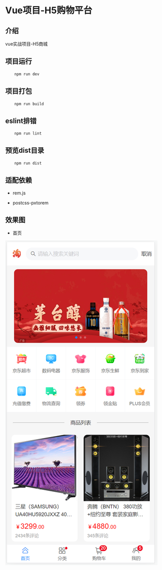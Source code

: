 # Vue项目-H5购物平台

## 介绍

vue实战项目-H5商城

## 项目运行

```js
    npm run dev
```

## 项目打包

```js
    npm run build
```

## eslint排错

```js
    npm run lint
```

## 预览dist目录

```js
    npm run dist
```

## 适配依赖

- rem.js

- postcss-pxtorem

## 效果图

- 首页

![avatar](/img/home.png)
